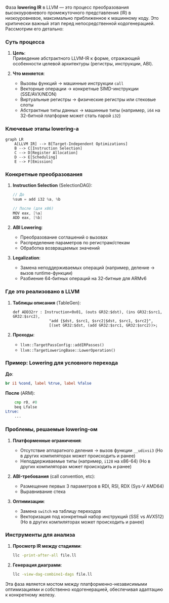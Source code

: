 Фаза **lowering IR** в LLVM — это процесс преобразования высокоуровневого промежуточного представления (IR) в низкоуровневое, максимально приближенное к машинному коду. Это критически важный этап перед непосредственной кодогенерацией. Рассмотрим его детально:

### Суть процесса
1. **Цель**:  
   Приведение абстрактного LLVM-IR к форме, отражающей особенности целевой архитектуры (регистры, инструкции, ABI).

2. **Что меняется**:
   - Вызовы функций → машинные инструкции `call`
   - Векторные операции → конкретные SIMD-инструкции (SSE/AVX/NEON)
   - Виртуальные регистры → физические регистры или стековые слоты
   - Абстрактные типы данных → машинные типы (например, `i64` на 32-битной платформе может стать парой `i32`)

### Ключевые этапы lowering-а
```mermaid
graph LR
    A[LLVM IR] --> B[Target-Independent Optimizations]
    B --> C[Instruction Selection]
    C --> D[Register Allocation]
    D --> E[Scheduling]
    E --> F[Emission]
```

### Конкретные преобразования
1. **Instruction Selection** (SelectionDAG):
   ```cpp
   // До
   %sum = add i32 %a, %b
   
   // После (для x86)
   MOV eax, [%a]
   ADD eax, [%b]
   ```

2. **ABI Lowering**:
   - Преобразование соглашений о вызовах
   - Распределение параметров по регистрам/стекам
   - Обработка возвращаемых значений

3. **Legalization**:
   - Замена неподдерживаемых операций (например, деление → вызов runtime-функции)
   - Разбиение 64-битных операций на 32-битные для ARMv6

### Где это реализовано в LLVM
1. **Таблицы описания** (TableGen):
   ```tablegen
   def ADD32rr : Instruction<0x01, (outs GR32:$dst), (ins GR32:$src1, GR32:$src2),
                   "add {$dst, $src1, $src2|$dst, $src1, $src2}",
                   [(set GR32:$dst, (add GR32:$src1, GR32:$src2))>;
   ```

2. **Проходы**:
   - `llvm::TargetPassConfig::addIRPasses()`
   - `llvm::TargetLoweringBase::LowerOperation()`

### Пример: Lowering для условного перехода
**До**:
```llvm
br i1 %cond, label %true, label %false
```

**После** (ARM):
```asm
    cmp r0, #0
    beq Lfalse
Ltrue:
    ...
```

### Проблемы, решаемые lowering-ом
1. **Платформенные ограничения**:
   - Отсутствие аппаратного деления → вызов функции `__udivsi3` (Но в других компиляторах может происходить и ранее)
   - Неподдерживаемые типы (например, `i128` на x86-64) (Но в других компиляторах может происходить и ранее)

2. **ABI-требования** (call convention, etc):
   - Размещение первых 3 параметров в RDI, RSI, RDX (Sys-V AMD64)
   - Выравнивание стека

3. **Оптимизации**:
   - Замена `switch` на таблицу переходов
   - Векторизация под конкретный набор инструкций (SSE vs AVX512) (Но в других компиляторах может происходить и ранее)

### Инструменты для анализа
1. **Просмотр IR между стадиями**:
   ```bash
   llc -print-after-all file.ll
   ```

2. **Генерация диаграмм**:
   ```bash
   llc -view-dag-combine1-dags file.ll
   ```

Эта фаза является мостом между платформенно-независимыми оптимизациями и собственно кодогенерацией, обеспечивая адаптацию к конкретному железу.
